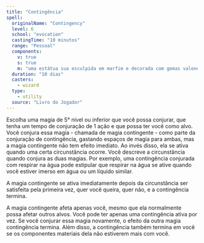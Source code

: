 ```yaml
---
title: "Contingência"
spell:
  originalName: "Contingency"
  level: 6
  school: "evocation"
  castingTime: "10 minutos"
  range: "Pessoal"
  components:
    v: true
    s: true
    m: "uma estátua sua esculpida em marfim e decorada com gemas valendo, no mínimo, 1.500 po"
  duration: "10 dias"
  casters:
    - wizard
  type:
    - utility
  source: "Livro do Jogador"
---
```


Escolha uma magia de 5° nível ou inferior que você possa conjurar, que tenha um tempo de conjuração de 1 ação e que possa ter você como alvo. Você conjura essa magia - chamada de magia contingente - como parte da conjuração de contingência, gastando espaços de magia para ambas, mas a magia contingente não tem efeito imediato. Ao invés disso, ela se ativa quando uma certa circunstância ocorre. Você descreve a circunstância quando conjura as duas magias. Por exemplo, uma contingência conjurada com respirar na água pode estipular que respirar na água se ative quando você estiver imerso em água ou um líquido similar.

A magia contingente se ativa imediatamente depois da circunstância ser satisfeita pela primeira vez, quer você queira, quer não, e a contingência termina.

A magia contingente afeta apenas você, mesmo que ela normalmente possa afetar outros alvos. Você pode ter apenas uma contingência ativa por vez. Se você conjurar essa magia novamente, o efeito da outra magia contingência termina. Além disso, a contingência também termina em você se os componentes materiais dela não estiverem mais com você.
